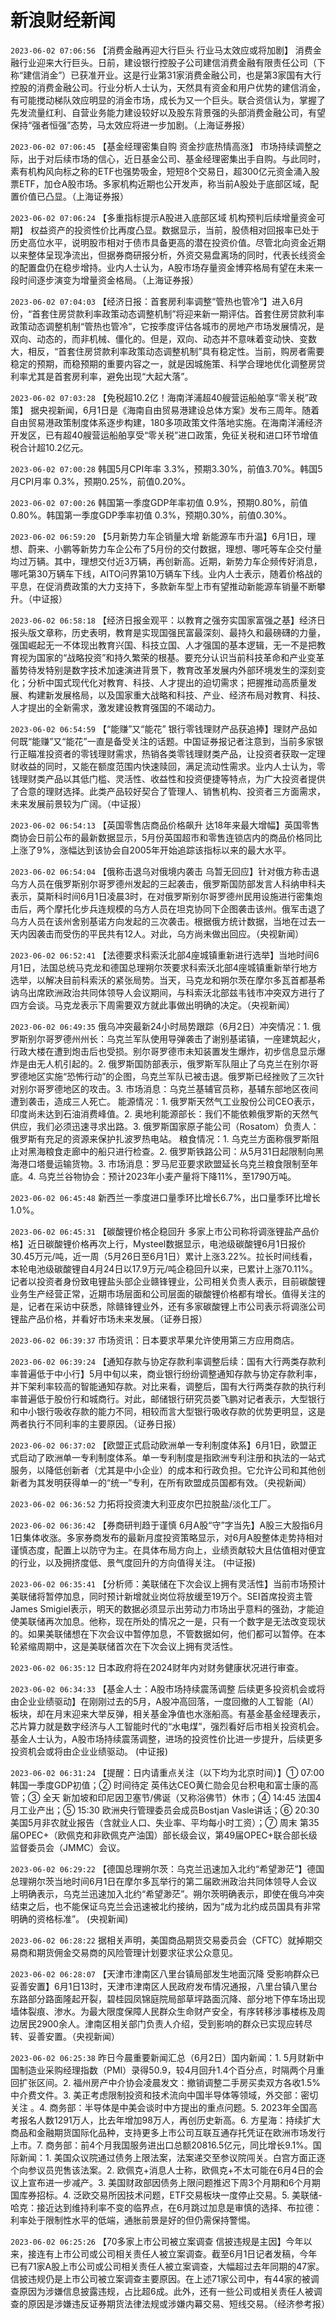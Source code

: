 # 新浪财经新闻
`2023-06-02 07:06:56` 【消费金融再迎大行巨头 行业马太效应或将加剧】 消费金融行业迎来大行巨头。日前，建设银行控股子公司建信消费金融有限责任公司（下称“建信消金”）已获准开业。这是行业第31家消费金融公司，也是第3家国有大行控股的消费金融公司。行业分析人士认为，天然具有资金和用户优势的建信消金，有可能搅动梯队效应明显的消金市场，成长为又一个巨头。联合资信认为，掌握了先发流量红利、自营业务能力建设较好以及股东背景强的头部消费金融公司，有望保持“强者恒强”态势，马太效应将进一步加剧。（上海证券报）

`2023-06-02 07:06:45` 【基金经理密集自购 资金抄底热情高涨】 市场持续调整之际，出于对后续市场的信心，近日基金公司、基金经理密集出手自购。与此同时，素有机构风向标之称的ETF也强势吸金，短短8个交易日，超300亿元资金涌入股票ETF，加仓A股市场。多家机构近期也公开发声，称当前A股处于底部区域，配置价值已凸显。（上海证券报）

`2023-06-02 07:06:24` 【多重指标提示A股进入底部区域 机构预判后续增量资金可期】 权益资产的投资性价比再度凸显。数据显示，当前，股债相对回报率已处于历史高位水平，说明股市相对于债市具备更高的潜在投资价值。尽管北向资金近期以来整体呈现净流出，但据券商研报分析，外资交易盘离场的同时，代表长线资金的配置盘仍在稳步增持。业内人士认为，A股市场存量资金博弈格局有望在未来一段时间逐步演变为增量资金格局。（上海证券报）

`2023-06-02 07:04:03` 【经济日报：首套房利率调整“管热也管冷”】进入6月份，“首套住房贷款利率政策动态调整机制”将迎来新一期评估。首套住房贷款利率政策动态调整机制“管热也管冷”，它按季度评估各城市的房地产市场发展情况，是双向、动态的，而非机械、僵化的。但是，双向、动态并不意味着变动快、变数大，相反，“首套住房贷款利率政策动态调整机制”具有稳定性。当前，购房者需要稳定的预期，而稳预期的重要内容之一，就是因城施策、科学合理地优化调整房贷利率尤其是首套房利率，避免出现“大起大落”。

`2023-06-02 07:03:28` 【免税超10.2亿！海南洋浦超40艘营运船舶享“零关税”政策】 据央视新闻，6月1日是《海南自由贸易港建设总体方案》发布三周年。随着自由贸易港政策制度体系逐步构建，180多项政策文件落地实施。在海南洋浦经济开发区，已有超40艘营运船舶享受“零关税”进口政策，免征关税和进口环节增值税合计超10.2亿元。

`2023-06-02 07:00:28` 韩国5月CPI年率 3.3%，预期3.30%，前值3.70%。韩国5月CPI月率 0.3%，预期0.25%，前值0.20%。

`2023-06-02 07:00:26` 韩国第一季度GDP年率初值 0.9%，预期0.80%，前值0.80%。韩国第一季度GDP季率初值 0.3%，预期0.30%，前值0.30%。

`2023-06-02 06:59:20` 【5月新势力车企销量大增 新能源车市升温】6月1日，理想、蔚来、小鹏等新势力车企公布了5月份的交付数据，理想、哪吒等车企交付量均过万辆。其中，理想交付近3万辆，再创新高。近期，新势力车企频传好消息，哪吒第30万辆车下线，AITO问界第10万辆车下线。业内人士表示，随着价格战的平息，在促消费政策的大力支持下，多款新车型上市有望推动新能源车销量不断攀升。（中证报）

`2023-06-02 06:58:18` 【经济日报金观平：以教育之强夯实国家富强之基】经济日报头版文章称，历史表明，教育是实现国强民富最深刻、最持久和最磅礴的力量，强国崛起无一不体现出教育兴国、科技立国、人才强国的基本逻辑，无一不是把教育视为国家的“战略投资”和持久繁荣的根基。要充分认识当前科技革命和产业变革蓄势待发特别是数字技术加速演进背景下，教育改革发展内外部环境发生的深刻变化；分析中国式现代化对教育、科技、人才提出的迫切需求；把握推动高质量发展、构建新发展格局，以及国家重大战略和科技、产业、经济布局对教育、科技、人才提出的全新需求，激发建设教育强国的不竭动力。

`2023-06-02 06:54:59` 【“能赚”又“能花” 银行零钱理财产品获追捧】理财产品如何既“能赚”又“能花”一直是备受关注的话题。中国证券报记者注意到，当前多家银行正瞄准投资者的零钱理财需求，热销各类零钱理财类产品，让投资者获取一定理财收益的同时，又能在额度范围内快速赎回，满足流动性需求。业内人士认为，零钱理财类产品以其低门槛、灵活性、收益性和投资便捷等特点，为广大投资者提供了合意的理财选择。此类产品较好契合了管理人、销售机构、投资者三方面需求，未来发展前景较为广阔。（中证报）

`2023-06-02 06:54:13` 【英国零售店商品价格飙升 达18年来最大增幅】英国零售商协会日前公布的最新数据显示，5月份英国超市和零售连锁店内的商品价格同比上涨了9%，涨幅达到该协会自2005年开始追踪该指标以来的最大水平。

`2023-06-02 06:54:04` 【俄称击退乌对俄境内袭击 乌暂无回应】针对俄方称击退乌方人员在俄罗斯别尔哥罗德州发起的三起袭击，俄罗斯国防部发言人科纳申科夫表示，莫斯科时间6月1日凌晨3时，在对俄罗斯别尔哥罗德州民用设施进行密集炮击后，两个摩托化步兵连规模的乌方人员在坦克协同下企图袭击该州。俄军击退了乌方人员在该州舍别基诺方向发起的三次袭击。根据俄方统计数据，当地在过去一天内因袭击而受伤的平民共有12人。对此，乌方尚未做出回应。（央视新闻）

`2023-06-02 06:52:41` 【法德要求科索沃北部4座城镇重新进行选举】当地时间6月1日，法国总统马克龙和德国总理朔尔茨要求科索沃北部4座城镇重新举行地方选举，以解决目前科索沃的紧张局势。当天，马克龙和朔尔茨在摩尔多瓦首都基希讷乌出席欧洲政治共同体领导人会议期间，与科索沃北部兹韦钱市冲突双方进行了四方会谈。马克龙表示下周需要双方就此事做出明确的决定。（央视新闻）

`2023-06-02 06:49:35` 俄乌冲突最新24小时局势跟踪（6月2日）冲突情况：1. 俄罗斯别尔哥罗德州州长：乌克兰军队使用导弹袭击了谢别基诺镇，一座建筑起火，行政大楼在遭到炮击后也受损。别尔哥罗德市未知装置发生爆炸，初步信息显示爆炸是由无人机引起的。2. 俄罗斯国防部表示，俄罗斯军队阻止了乌克兰在别尔哥罗德地区实施“恐怖行动”的企图，乌克兰军队已被击退。俄罗斯已经挫败了三次针对别尔哥罗德地区的攻击。3. 市场消息：乌克兰基辅官员称，基辅东部地区夜间遭到袭击，造成三人死亡。 能源情况：1. 俄罗斯天然气工业股份公司CEO表示，印度尚未达到石油消费峰值。2. 奥地利能源部长：我们不能依赖俄罗斯的天然气供应，我们必须迅速寻求出路。3. 俄罗斯国家原子能公司（Rosatom）负责人：俄罗斯有充足的资源来保护扎波罗热电站。 粮食情况：1. 乌克兰方面称俄罗斯阻止对黑海粮食走廊中的船只进行检查。2. 俄罗斯铁路公司：从5月31日起限制向黑海港口塔曼运输货物。3. 市场消息：罗马尼亚要求欧盟延长乌克兰粮食限制至年底。4. 乌克兰谷物协会：预计2023年小麦产量将下降11%，至1790万吨。

`2023-06-02 06:45:48` 新西兰一季度进口量季环比增长6.7%，出口量季环比增长1.0%。

`2023-06-02 06:45:31` 【碳酸锂价格企稳回升 多家上市公司称将调涨锂盐产品价格】近日碳酸锂价格再次上行，Mysteel数据显示，电池级碳酸锂6月1日报价30.45万元/吨，近一周（5月26日至6月1日）累计上涨3.22%。拉长时间线看，本轮电池级碳酸锂自4月24日以17.9万元/吨企稳回升以来，已累计上涨70.11%。记者以投资者身份致电锂盐头部企业赣锋锂业，公司相关负责人表示，目前碳酸锂业务生产经营正常，近期市场层面和公司层面的碳酸锂价格都有增长。值得关注的是，记者在采访中获悉，除赣锋锂业外，还有多家碳酸锂上市公司表示将调涨公司锂盐产品价格，并看好市场未来发展。（证券日报）

`2023-06-02 06:39:37` 市场资讯：日本要求苹果允许使用第三方应用商店。

`2023-06-02 06:39:24` 【通知存款与协定存款利率调整后续：国有大行两类存款利率普遍低于中小行】5月中旬以来，商业银行纷纷调整通知存款与协定存款利率，并下架利率较高的智能通知存款。对比来看，调整后，国有大行两类存款的执行利率普遍低于股份行和城商行。对此，邮储银行研究员娄飞鹏对记者表示，大型银行和中小银行吸收存款的能力不同，相较而言大型银行吸收存款的优势更明显，这是两者执行不同利率的主要原因。（证券日报）

`2023-06-02 06:37:02` 【欧盟正式启动欧洲单一专利制度体系】6月1日，欧盟正式启动了欧洲单一专利制度体系。单一专利制度是指欧洲专利注册和执法的一站式服务，以降低创新者（尤其是中小企业）的成本和行政负担。它允许公司和其他创新者为其发明获得单一的“统一”专利，在所有欧盟成员国都有效。（央视新闻）

`2023-06-02 06:36:52` 力拓将投资澳大利亚皮尔巴拉脱盐/淡化工厂。

`2023-06-02 06:36:42` 【券商研判趋于谨慎 6月A股“守”字当先】A股三大股指6月1日集体收涨。多家券商发布的最新月度投资策略显示，对6月A股整体走势持相对谨慎态度，配置上以防守为主。在具体布局方向上，业绩贡献较大且估值相对便宜的行业，以及拥挤度低、景气度回升的方向值得关注。 (中证报)

`2023-06-02 06:35:41` 【分析师：美联储在下次会议上拥有灵活性】当前市场预计美联储将暂停加息，同时预计新增就业岗位将放缓至19万个。SEI首席投资主管James Smigiel表示，明天的数据必须显示出劳动力市场出乎意料的强劲，才能迫使美联储再次加息。他称，现在所处的情况之一是，只有一个数字是无法改变现状的。如果美联储想在下次会议中暂停加息，不管数据如何，他们都可以暂停。在本轮紧缩周期中，这是美联储首次在下次会议上拥有灵活性。

`2023-06-02 06:35:12` 日本政府将在2024财年内对财务健康状况进行审查。

`2023-06-02 06:34:33` 【基金人士：A股市场持续震荡调整 后续更多投资机会或将由企业业绩驱动】在刚刚过去的5月，A股冲高回落，一度回撤的人工智能（AI）板块，却在月末迎来大举反弹，相关基金净值也水涨船高。有基金基金经理表示，芯片算力就是数字经济与人工智能时代的“水电煤”，强烈看好后市相关投资机会。基金人士认为，A股市场持续震荡调整，进场的投资性价比进一步提升，后续更多投资机会或将由企业业绩驱动。 (中证报)

`2023-06-02 06:31:24` 【提醒：日内请重点关注（以下均为北京时间）】① 07:00 韩国一季度GDP初值；② 时间待定 英伟达CEO黄仁勋会见台积电和富士康的高管；③ 全天 新加坡和印尼因卫塞节/佛诞（又称浴佛节）休市；④ 14:45 法国4月工业产出；⑤ 15:30 欧洲央行管理委员会成员Bostjan Vasle讲话；⑥ 20:30 美国5月非农就业报告（含就业人口、失业率、平均每小时工资）；⑦ 周末 第35届OPEC+（欧佩克和非欧佩克产油国）部长级会议，第49届OPEC+联合部长级监督委员会（JMMC）会议。

`2023-06-02 06:29:22` 【德国总理朔尔茨：乌克兰迅速加入北约“希望渺茫”】德国总理朔尔茨当地时间6月1日在摩尔多瓦举行的第二届欧洲政治共同体领导人会议上明确表示，乌克兰迅速加入北约“希望渺茫”。朔尔茨明确表示，即使在俄乌冲突结束之后，也不能保证乌克兰会迅速被北约接纳，因为“成为北约成员国具有非常明确的资格标准”。 (央视新闻)

`2023-06-02 06:28:22` 据相关声明，美国商品期货交易委员会（CFTC）就掉期交易商和期货佣金交易商的风险管理计划要求征求公众意见。

`2023-06-02 06:28:07` 【天津市津南区八里台镇局部发生地面沉降 受影响群众已妥善安置】6月1日13时，天津市津南区人民政府发布情况通报，八里台镇八里台东路部分路面隆起开裂，碧桂园凤锦庭院局部草坪路面沉降、部分地下停车场出现墙体裂痕、渗水。为最大限度保障人民群众生命财产安全，有序转移涉事楼栋及周边居民2900余人。津南区相关部门负责人介绍，受到影响的群众已实现应转尽转、妥善安置。（央视新闻）

`2023-06-02 06:25:38` 昨日今晨重要新闻汇总（6月2日）国内新闻：1. 5月财新中国制造业采购经理指数（PMI）录得50.9，较4月回升1.4个百分点，时隔两个月重回扩张区间。2. 福州房产中介协会凌晨发文：撤销调整二手房买卖双方各收1.5%中介费文件。3. 美正考虑限制投资和技术流向中国半导体等领域，外交部：密切关注 。4. 商务部：半导体是中美会谈时中方提出的重点问题。5. 2023年全国高考报名人数1291万人，比去年增加98万人，再创历史新高。6. 方星海：持续扩大商品和金融期货国际化品种，支持更多上市公司互联互通存托凭证在欧洲市场发行上市。7. 商务部：前4个月我国服务进出口总额20816.5亿元，同比增长9.1%。国际新闻：1. 美国众议院通过债务上限法案，法案递交至参议院闯关。白宫方面正逐个向参议员兜售该法案。2. 欧佩克+消息人士称，欧佩克+不太可能在6月4日的会议上宣布进一步减产。3. 美国财政部因债务上限问题推迟下周3个月期和6个月期国库券招标。4. 泛欧交易所因技术问题，ETF交易板块一度停止交易。5. 美联储-哈克：接近达到维持利率不变的临界点，在6月跳过加息是审慎的选择、布拉德：利率处于限制性水平的低端，通胀前景是好的但仍需保持警惕。

`2023-06-02 06:25:26` 【70多家上市公司被立案调查 信披违规是主因】今年以来，接连有上市公司或公司相关责任人被立案调查。截至6月1日记者发稿，今年已有71家A股上市公司或公司相关责任人被立案调查，大幅超过去年同期的47家。信披违规仍是上市公司被立案调查主要原因。在上述71家公司中，有44家的被调查原因为涉嫌信息披露违规，占比超6成。此外，还有一些公司或相关责任人被调查的原因是涉嫌违反证券期货法律法规或涉嫌内幕交易、短线交易。（经济参考报）

